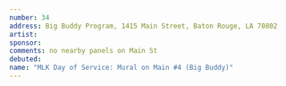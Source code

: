 ```yaml
---
number: 34
address: Big Buddy Program, 1415 Main Street, Baton Rouge, LA 70802
artist:
sponsor:
comments: no nearby panels on Main St
debuted:
name: "MLK Day of Service: Mural on Main #4 (Big Buddy)"
---
```


